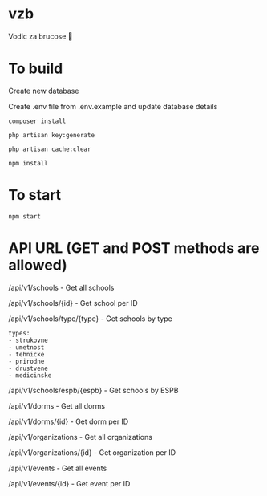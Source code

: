 # vzb
Vodic za brucose :book:

# To build

Create new database

Create .env file from .env.example and update database details

`composer install`

`php artisan key:generate`

`php artisan cache:clear`

`npm install`

# To start

`npm start`


# API URL (GET and POST methods are allowed)
/api/v1/schools - Get all schools

/api/v1/schools/{id} - Get school per ID

/api/v1/schools/type/{type} - Get schools by type
    
    types:
    - strukovne
    - umetnost
    - tehnicke
    - prirodne
    - drustvene
    - medicinske
    
/api/v1/schools/espb/{espb} - Get schools by ESPB

/api/v1/dorms - Get all dorms

/api/v1/dorms/{id} - Get dorm per ID

/api/v1/organizations - Get all organizations

/api/v1/organizations/{id} - Get organization per ID

/api/v1/events - Get all events

/api/v1/events/{id} - Get event per ID
